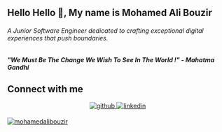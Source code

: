 
## Hello Hello 👋, My name is Mohamed Ali Bouzir
###### A Junior Software Engineer dedicated to crafting exceptional digital experiences that push boundaries.
##### "We Must Be The Change We Wish To See In The World !" - Mahatma Gandhi

## Connect with me  
<div align="center">
<a href="https://github.com/MohamedAliBouzir
" target="_blank">
<img src=https://img.shields.io/badge/github-%2324292e.svg?&style=for-the-badge&logo=github&logoColor=white alt=github style="margin-bottom: 5px;" />
</a>
<a href="https://www.linkedin.com/in/bouzir-mohamed-ali/" target="_blank">
<img src=https://img.shields.io/badge/linkedin-%231E77B5.svg?&style=for-the-badge&logo=linkedin&logoColor=white alt=linkedin style="margin-bottom: 5px;" />
</a>

<p align="left"> <a href="https://github.com/ryo-ma/github-profile-trophy"><img src="https://github-profile-trophy.vercel.app/?username=mohamedalibouzir" alt="mohamedalibouzir" /></a> </p>
</div> 

